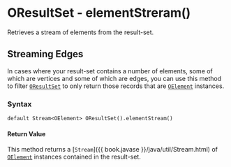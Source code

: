
# OResultSet - elementStreram()

Retrieves a stream of elements from the result-set.

## Streaming Edges

In cases where your result-set contains a number of elements, some of which are vertices and some of which are edges, you can use this method to filter [`OResultSet`](../OResultSet.md) to only return those records that are [`OElement`](../OElement.md) instances.

### Syntax

```
default Stream<OElement> OResultSet().elementStream()
```

#### Return Value

This method returns a [`Stream`]({{ book.javase }}/java/util/Stream.html) of [`OElement`](../OElement.md) instances contained in the result-set.





